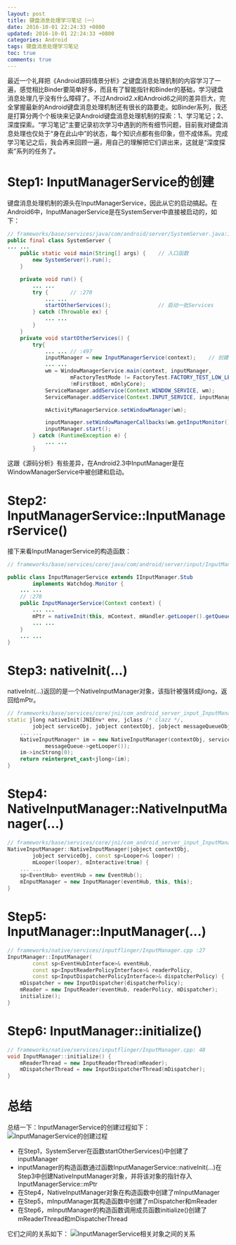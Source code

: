 ```yaml
---
layout: post
title: 键盘消息处理学习笔记（一）
date: 2016-10-01 22:24:33 +0800
updated: 2016-10-01 22:24:33 +0800
categories: Android
tags: 键盘消息处理学习笔记
toc: true
comments: true
---
```

最近一个礼拜把《Android源码情景分析》之键盘消息处理机制的内容学习了一遍，感觉相比Binder要简单好多，而且有了智能指针和Binder的基础，学习键盘消息处理几乎没有什么障碍了。不过Android2.x和Android6之间的差异巨大，完全掌握最新的Android键盘消息处理机制还有很长的路要走。如Binder系列，我还是打算分两个个板块来记录Android键盘消息处理机制的探索：1、学习笔记；2、深度探索。“学习笔记”主要记录初次学习中遇到的所有细节问题，目前我对键盘消息处理也仅处于“身在此山中”的状态，每个知识点都有些印象，但不成体系。完成学习笔记之后，我会再来回顾一遍，用自己的理解把它们讲出来，这就是“深度探索”系列的任务了。
<!-- more -->

# Step1: InputManagerService的创建
键盘消息处理机制的源头在InputManagerService，因此从它的启动搞起。在Android6中，InputManagerService是在SystemServer中直接被启动的，如下：
``` java
// frameworks/base/services/java/com/android/server/SystemServer.java:167
public final class SystemServer {
... ...
    public static void main(String[] args) {    // 入口函数
        new SystemServer().run();
    }

    private void run() {
        ... ... 
        try {       // :270
            ... ...
            startOtherServices();               // 启动一批Services
        } catch (Throwable ex) {
            ... ...
        }
    }
    private void startOtherServices() {
        try{
            ... ... // :497
            inputManager = new InputManagerService(context);    // 创建
            ... ...
            wm = WindowManagerService.main(context, inputManager,
                    mFactoryTestMode != FactoryTest.FACTORY_TEST_LOW_LEVEL,
                    !mFirstBoot, mOnlyCore);
            ServiceManager.addService(Context.WINDOW_SERVICE, wm);
            ServiceManager.addService(Context.INPUT_SERVICE, inputManager);

            mActivityManagerService.setWindowManager(wm);

            inputManager.setWindowManagerCallbacks(wm.getInputMonitor());
            inputManager.start();
        } catch (RuntimeException e) {
            ... ...
        }

```
这跟《源码分析》有些差异，在Android2.3中InputManager是在WindowManagerService中被创建和启动。
# Step2: InputManagerService::InputManagerService()
<a name="InputManagerService__InputManagerService"></a>接下来看InputManagerService的构造函数：
``` java
// frameworks/base/services/core/java/com/android/server/input/InputManagerService.java

public class InputManagerService extends IInputManager.Stub
        implements Watchdog.Monitor {
    ... ...
    // :278
    public InputManagerService(Context context) {
        ... ...
        mPtr = nativeInit(this, mContext, mHandler.getLooper().getQueue());
        ... ...
    }
    ... ...
}
```
# Step3: nativeInit(...)
nativeInit(...)返回的是一个NativeInputManager对象，该指针被强转成jlong，返回给mPtr。
``` cpp
// frameworks/base/services/core/jni/com_android_server_input_InputManagerService.cpp :1035
static jlong nativeInit(JNIEnv* env, jclass /* clazz */,
        jobject serviceObj, jobject contextObj, jobject messageQueueObj) {
    ... ...
    NativeInputManager* im = new NativeInputManager(contextObj, serviceObj,
            messageQueue->getLooper());
    im->incStrong(0);
    return reinterpret_cast<jlong>(im);
}
```
# Step4: NativeInputManager::NativeInputManager(...)
<a name="NativeInputManager__NativeInputManager"></a>
``` cpp
// frameworks/base/services/core/jni/com_android_server_input_InputManagerService.cpp :288
NativeInputManager::NativeInputManager(jobject contextObj,
        jobject serviceObj, const sp<Looper>& looper) :
        mLooper(looper), mInteractive(true) {
    ... ...
    sp<EventHub> eventHub = new EventHub();
    mInputManager = new InputManager(eventHub, this, this);
}
```

# Step5: InputManager::InputManager(...)
``` cpp
// frameworks/native/services/inputflinger/InputManager.cpp :27
InputManager::InputManager(
        const sp<EventHubInterface>& eventHub,
        const sp<InputReaderPolicyInterface>& readerPolicy,
        const sp<InputDispatcherPolicyInterface>& dispatcherPolicy) {
    mDispatcher = new InputDispatcher(dispatcherPolicy);
    mReader = new InputReader(eventHub, readerPolicy, mDispatcher);
    initialize();
}
```

# Step6: InputManager::initialize()
``` cpp
// frameworks/native/services/inputflinger/InputManager.cpp: 48
void InputManager::initialize() {
    mReaderThread = new InputReaderThread(mReader);
    mDispatcherThread = new InputDispatcherThread(mDispatcher);
}
```
# 总结
总结一下：InputManagerService的创建过程如下：
![InputManagerService的创建过程](0904KeyboardLearning1/img01.png)
* 在Step1，SystemServer在函数startOtherServices()中创建了inputManager
* inputManager的构造函数通过函数InputManagerService::nativeInit(...)在Step3中创建NativeInputManager对象，并将该对象的指针存入InputManagerService::mPtr
* 在Step4，NativeInputManager对象在构造函数中创建了mInputManager
* 在Step5，mInputManager其构造函数中创建了mDispatcher和mReader
* 在Step6，mInputManager的构造函数调用成员函数initialize()创建了mReaderThread和mDispatcherThread

它们之间的关系如下：
![InputManagerService相关对象之间的关系](0904KeyboardLearning1/img02.png)